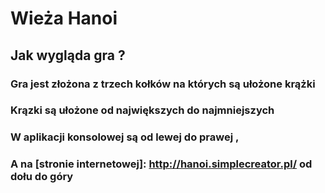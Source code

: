 # Wieża Hanoi
## Jak wygląda gra ?
### Gra jest złożona z trzech kołków na których są ułożone krążki
### Krązki są ułożone od największych do najmniejszych
### W aplikacji konsolowej są od lewej do prawej ,
### A na [stronie internetowej]: http://hanoi.simplecreator.pl/ od dołu do góry
### 
